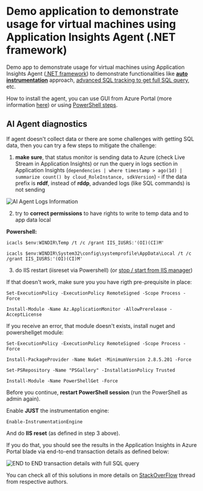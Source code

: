 # Demo application to demonstrate usage for virtual machines using Application Insights Agent (.NET framework)

Demo app to demonstrate usage for virtual machines using Application Insights Agent ([.NET framework](https://dotnet.microsoft.com/learn/dotnet/hello-world-tutorial/intro)) to demonstrate functionalities like [**auto instrumentation**](https://docs.microsoft.com/en-us/azure/azure-monitor/app/azure-vm-vmss-apps#enable-application-insights) approach, [advanced SQL tracking to get full SQL query](https://docs.microsoft.com/en-us/azure/azure-monitor/app/asp-net-dependencies#advanced-sql-tracking-to-get-full-sql-query), etc.

How to install the agent, you can use GUI from Azure Portal (more information [here](https://docs.microsoft.com/en-us/azure/azure-monitor/app/azure-vm-vmss-apps#enable-application-insights)) or using [PowerShell steps](https://docs.microsoft.com/en-us/azure/azure-monitor/app/status-monitor-v2-get-started#install-prerequisites).

## AI Agent diagnostics

If agent doesn't collect data or there are some challenges with getting SQL data, then you can try a few steps to mitigate the challenge:

1. **make sure**, that status monitor is sending data to Azure (check Live Stream in Application Insights) or run the query in logs section in Application Insights (``dependencies | where timestamp > ago(1d) | summarize count() by cloud_RoleInstance, sdkVersion``) - if the data prefix is **rddf**, instead of **rddp**, advanded logs (like SQL commands) is not sending

![AI Agent Logs Information](https://webeudatastorage.blob.core.windows.net/web/ai-agent-logs-info.png)

2. try to **correct permissions** to have rights to write to temp data and to app data local

**Powershell:**

``icacls $env:WINDIR\Temp /t /c /grant IIS_IUSRS:'(OI)(CI)M'``

``icacls $env:WINDIR\System32\config\systemprofile\AppData\Local /t /c /grant IIS_IUSRS:'(OI)(CI)M'``

3. do IIS restart (iisreset via Powershell) (or [stop / start from IIS manager](https://docs.microsoft.com/en-us/previous-versions/windows/it-pro/windows-server-2012-R2-and-2012/jj635851(v=ws.11)))

If that doesn't work, make sure you you have rigth pre-prequisite in place:

``Set-ExecutionPolicy -ExecutionPolicy RemoteSigned -Scope Process -Force``

``Install-Module -Name Az.ApplicationMonitor -AllowPrerelease -AcceptLicense``

If you receive an error, that module doesn't exists, install nuget and powershellget module:

``Set-ExecutionPolicy -ExecutionPolicy RemoteSigned -Scope Process -Force``

``Install-PackageProvider -Name NuGet -MinimumVersion 2.8.5.201 -Force``

``Set-PSRepository -Name "PSGallery" -InstallationPolicy Trusted``

``Install-Module -Name PowerShellGet -Force``

Before you continue, **restart PowerShell session** (run the PowerShell as admin again).

Enable **JUST** the instrumentation engine:

``Enable-InstrumentationEngine``

And do **IIS reset** (as defined in step 3 above).

If you do that, you should see the results in the Application Insights in Azure Portal blade via end-to-end transaction details as defined below:

![END to END transaction details with full SQL query](https://webeudatastorage.blob.core.windows.net/web/ai-agent-select-command.png)

You can check all of this solutions in more details on [StackOverFlow](https://stackoverflow.com/questions/39410598/application-insights-not-tracking-sql-queries) thread from respective authors.
